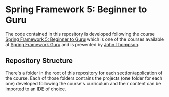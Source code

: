 # Spring Framework 5: Beginner to Guru

The code contained in this repository is developed following the course [Spring Framework 5: Beginner to Guru](https://www.udemy.com/course/spring-framework-5-beginner-to-guru) which is one of the courses available at [Spring Framework Guru](https://springframework.guru/) and is presented by [John Thompson](https://twitter.com/serge_a_storms).

## Repository Structure

There's a folder in the root of this repository for each section/application of the course. Each of those folders contains the projects (one folder for each one) developed following the course's curriculum and their content can be imported to an [IDE](https://en.wikipedia.org/wiki/Integrated_development_environment) of choice.
